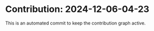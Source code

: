 # Contribution: 2024-12-06-04-23
This is an automated commit to keep the contribution graph active.
